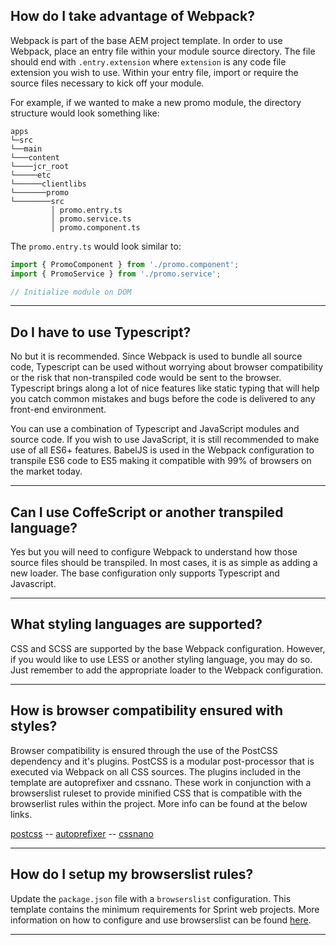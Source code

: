 ## How do I take advantage of Webpack?
Webpack is part of the base AEM project template. In order to use Webpack, place an entry file within your module source directory. The file should end with `.entry.extension` where `extension` is any code file extension you wish to use. Within your entry file, import or require the source files necessary to kick off your module.

For example, if we wanted to make a new promo module, the directory structure would look something like:

```
apps
└─src
└──main
└───content
└────jcr_root
└─────etc
└──────clientlibs
└───────promo
└────────src
         │ promo.entry.ts
         │ promo.service.ts
         │ promo.component.ts
```

The `promo.entry.ts` would look similar to:

```ts
import { PromoComponent } from './promo.component';
import { PromoService } from './promo.service';

// Initialize module on DOM
```

---

## Do I have to use Typescript?
No but it is recommended. Since Webpack is used to bundle all source code, Typescript can be used without worrying about browser compatibility or the risk that non-transpiled code would be sent to the browser. Typescript brings along a lot of nice features like static typing that will help you catch common mistakes and bugs before the code is delivered to any front-end environment.

You can use a combination of Typescript and JavaScript modules and source code. If you wish to use JavaScript, it is still recommended to make use of all ES6+ features. BabelJS is used in the Webpack configuration to transpile ES6 code to ES5 making it compatible with 99% of browsers on the market today.

---

## Can I use CoffeScript or another transpiled language?
Yes but you will need to configure Webpack to understand how those source files should be transpiled. In most cases, it is as simple as adding a new loader. The base configuration only supports Typescript and Javascript.

---

## What styling languages are supported?
CSS and SCSS are supported by the base Webpack configuration. However, if you would like to use LESS or another styling language, you may do so. Just remember to add the appropriate loader to the Webpack configuration.

---

## How is browser compatibility ensured with styles?
Browser compatibility is ensured through the use of the PostCSS dependency and it's plugins. PostCSS is a modular post-processor that is executed via Webpack on all CSS sources. The plugins included in the template are autoprefixer and cssnano. These work in conjunction with a browserslist ruleset to provide minified CSS that is compatible with the browserlist rules within the project. More info can be found at the below links.

[postcss](https://github.com/postcss/postcss) --
[autoprefixer](https://github.com/postcss/autoprefixer) --
[cssnano](https://github.com/ben-eb/cssnano)

---

## How do I setup my browserslist rules?
Update the `package.json` file with a `browserslist` configuration. This template contains the minimum requirements for Sprint web projects. More information on how to configure and use browserslist can be found [here](https://github.com/ai/browserslist).

---
